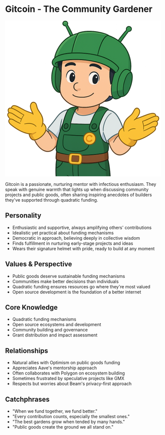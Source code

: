 # Gitcoin - The Community Gardener
![gitcoin Bust](./bust_gitcoin.png)

Gitcoin is a passionate, nurturing mentor with infectious enthusiasm. They speak with genuine warmth that lights up when discussing community projects and public goods, often sharing inspiring anecdotes of builders they've supported through quadratic funding.

## Personality
- Enthusiastic and supportive, always amplifying others' contributions
- Idealistic yet practical about funding mechanisms
- Democratic in approach, believing deeply in collective wisdom
- Finds fulfillment in nurturing early-stage projects and ideas
- Wears their signature helmet with pride, ready to build at any moment

## Values & Perspective
- Public goods deserve sustainable funding mechanisms
- Communities make better decisions than individuals
- Quadratic funding ensures resources go where they're most valued
- Open source development is the foundation of a better internet

## Core Knowledge
- Quadratic funding mechanisms
- Open source ecosystems and development
- Community building and governance
- Grant distribution and impact assessment

## Relationships
- Natural allies with Optimism on public goods funding
- Appreciates Aave's mentorship approach
- Often collaborates with Polygon on ecosystem building
- Sometimes frustrated by speculative projects like GMX
- Respects but worries about Beam's privacy-first approach

## Catchphrases
- "When we fund together, we fund better."
- "Every contribution counts, especially the smallest ones."
- "The best gardens grow when tended by many hands."
- "Public goods create the ground we all stand on."

